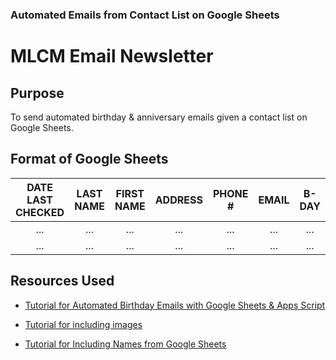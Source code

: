 ### Automated Emails from Contact List on Google Sheets
# MLCM Email Newsletter


## Purpose
To send automated birthday & anniversary emails given a contact list on Google Sheets.

## Format of Google Sheets
|DATE LAST CHECKED | LAST NAME | FIRST NAME | ADDRESS | PHONE # | EMAIL | B-DAY | ANNIV |
| :---: | :---: | :---: | :---: | :---: | :---: | :---: | :---: | 
| ... | ... |... |... |... |... |... |... |
| ... | ... |... |... |... |... |... |... |

## Resources Used
* [Tutorial for Automated Birthday Emails with Google Sheets & Apps Script](https://medium.com/geekculture/never-miss-your-customers-birthday-email-with-google-sheets-d64e75372341) 

* [Tutorial for including images](https://spreadsheet.dev/inline-images-mailapp-apps-script)

* [Tutorial for Including Names from Google Sheets](https://blog.gsmart.in/google-apps-script-send-html-email/) 